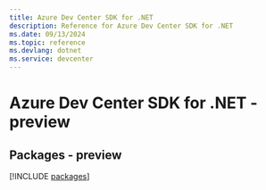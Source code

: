 ```yaml
---
title: Azure Dev Center SDK for .NET
description: Reference for Azure Dev Center SDK for .NET
ms.date: 09/13/2024
ms.topic: reference
ms.devlang: dotnet
ms.service: devcenter
---
```

# Azure Dev Center SDK for .NET - preview
## Packages - preview
[!INCLUDE [packages](dev-center-index.md)]